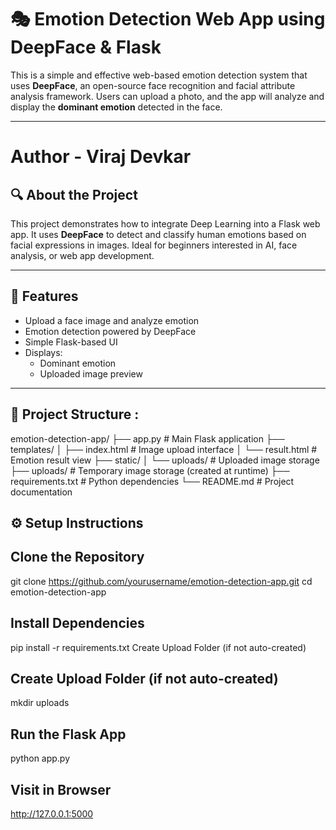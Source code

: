 # 🎭 Emotion Detection Web App using DeepFace & Flask

This is a simple and effective web-based emotion detection system that uses **DeepFace**, an open-source face recognition and facial attribute analysis framework. Users can upload a photo, and the app will analyze and display the **dominant emotion** detected in the face.

---
# Author - Viraj Devkar
## 🔍 About the Project

This project demonstrates how to integrate Deep Learning into a Flask web app. It uses **DeepFace** to detect and classify human emotions based on facial expressions in images. Ideal for beginners interested in AI, face analysis, or web app development.

---

## 🚀 Features

- Upload a face image and analyze emotion
- Emotion detection powered by DeepFace
- Simple Flask-based UI
- Displays:
  - Dominant emotion
  - Uploaded image preview

---

## 📁 Project Structure :

emotion-detection-app/
├── app.py # Main Flask application
├── templates/
│ ├── index.html # Image upload interface
│ └── result.html # Emotion result view
├── static/
│ └── uploads/ # Uploaded image storage
├── uploads/ # Temporary image storage (created at runtime)
├── requirements.txt # Python dependencies
└── README.md # Project documentation

## ⚙️ Setup Instructions

## Clone the Repository
git clone https://github.com/yourusername/emotion-detection-app.git
cd emotion-detection-app

## Install Dependencies
pip install -r requirements.txt
Create Upload Folder (if not auto-created)

## Create Upload Folder (if not auto-created)
mkdir uploads

## Run the Flask App
python app.py

## Visit in Browser
http://127.0.0.1:5000
